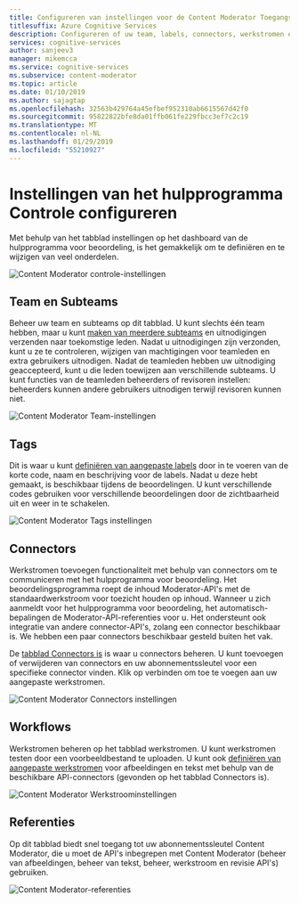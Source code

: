```yaml
---
title: Configureren van instellingen voor de Content Moderator Toegangsbeoordeling hulpprogramma - Content Moderator
titlesuffix: Azure Cognitive Services
description: Configureren of uw team, labels, connectors, werkstromen en referenties ophalen.
services: cognitive-services
author: sanjeev3
manager: mikemcca
ms.service: cognitive-services
ms.subservice: content-moderator
ms.topic: article
ms.date: 01/10/2019
ms.author: sajagtap
ms.openlocfilehash: 32563b429764a45efbef952310ab6615567d42f0
ms.sourcegitcommit: 95822822bfe8da01ffb061fe229fbcc3ef7c2c19
ms.translationtype: MT
ms.contentlocale: nl-NL
ms.lasthandoff: 01/29/2019
ms.locfileid: "55210927"
---
```

# <a name="configure-review-tool-settings"></a>Instellingen van het hulpprogramma Controle configureren

Met behulp van het tabblad instellingen op het dashboard van de hulpprogramma voor beoordeling, is het gemakkelijk om te definiëren en te wijzigen van veel onderdelen.

![Content Moderator controle-instellingen](images/settings-1.png)

## <a name="team-and-subteams"></a>Team en Subteams

Beheer uw team en subteams op dit tabblad. U kunt slechts één team hebben, maar u kunt [maken van meerdere subteams](subteams.md) en uitnodigingen verzenden naar toekomstige leden. Nadat u uitnodigingen zijn verzonden, kunt u ze te controleren, wijzigen van machtigingen voor teamleden en extra gebruikers uitnodigen. Nadat de teamleden hebben uw uitnodiging geaccepteerd, kunt u die leden toewijzen aan verschillende subteams. U kunt functies van de teamleden beheerders of revisoren instellen: beheerders kunnen andere gebruikers uitnodigen terwijl revisoren kunnen niet.

![Content Moderator Team-instellingen](images/settings-2-team.png)

## <a name="tags"></a>Tags

Dit is waar u kunt [definiëren van aangepaste labels](tags.md) door in te voeren van de korte code, naam en beschrijving voor de labels. Nadat u deze hebt gemaakt, is beschikbaar tijdens de beoordelingen. U kunt verschillende codes gebruiken voor verschillende beoordelingen door de zichtbaarheid uit en weer in te schakelen.

![Content Moderator Tags instellingen](images/settings-3-tags.png)

## <a name="connectors"></a>Connectors

Werkstromen toevoegen functionaliteit met behulp van connectors om te communiceren met het hulpprogramma voor beoordeling. Het beoordelingsprogramma roept de inhoud Moderator-API's met de standaardwerkstroom voor toezicht houden op inhoud. Wanneer u zich aanmeldt voor het hulpprogramma voor beoordeling, het automatisch-bepalingen de Moderator-API-referenties voor u. Het ondersteunt ook integratie van andere connector-API's, zolang een connector beschikbaar is. We hebben een paar connectors beschikbaar gesteld buiten het vak.

De [tabblad Connectors is](connectors.md) is waar u connectors beheren. U kunt toevoegen of verwijderen van connectors en uw abonnementssleutel voor een specifieke connector vinden. Klik op verbinden om toe te voegen aan uw aangepaste werkstromen. 

![Content Moderator Connectors instellingen](images/settings-4-connectors.png)

## <a name="workflows"></a>Workflows

Werkstromen beheren op het tabblad werkstromen. U kunt werkstromen testen door een voorbeeldbestand te uploaden. U kunt ook [definiëren van aangepaste werkstromen](workflows.md) voor afbeeldingen en tekst met behulp van de beschikbare API-connectors (gevonden op het tabblad Connectors is). 

![Content Moderator Werkstroominstellingen](images/settings-5-workflows.png)

## <a name="credentials"></a>Referenties

Op dit tabblad biedt snel toegang tot uw abonnementssleutel Content Moderator, die u moet de API's inbegrepen met Content Moderator (beheer van afbeeldingen, beheer van tekst, beheer, werkstroom en revisie API's) gebruiken.
 
![Content Moderator-referenties](images/settings-6-credentials.png)
